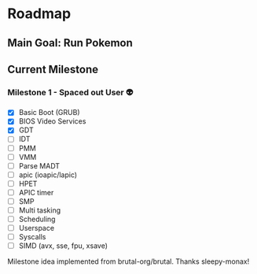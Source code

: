 # Roadmap

## Main Goal: Run Pokemon

## Current Milestone

### Milestone 1 - Spaced out User :alien:

- [x] Basic Boot (GRUB)
- [x] BIOS Video Services
- [x] GDT
- [ ] IDT
- [ ] PMM
- [ ] VMM
- [ ] Parse MADT
- [ ] apic (ioapic/lapic)
- [ ] HPET
- [ ] APIC timer
- [ ] SMP
- [ ] Multi tasking
- [ ] Scheduling
- [ ] Userspace
- [ ] Syscalls
- [ ] SIMD (avx, sse, fpu, xsave)

Milestone idea implemented from brutal-org/brutal. Thanks sleepy-monax!
